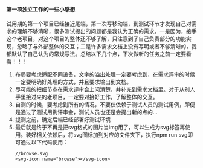 #### 第一项独立工作的一些小感想
试用期的第一个项目已经接近尾端，第一次写移动端，到测试环节才发现自己对需求的理解不够清晰，很多测试提出的问题都是我认为正确的需求。一是因为，接手这个老项目，对这个项目的整体还不够了解，只注意到了自己负责部分的功能实现，忽略了与外部整体的交互；二是许多需求文档上没有写明或者不够清晰的，我都默认了自己认为的常规写法。总结以下几个点，下次做新的任务之前一定要看看！！！
1. 布局要考虑适配不同设备，文字的溢出处理一定要考虑到，在需求评审的时候一定要明确好处理的方式，并且要求输出到文档。
2. 尽可能的把细节点在需求评审会上问清楚，并补充到需求文档里。对于从别人手里接过来的老项目，一定要对接好工作，了解整体的交互。
3. 自测的时候，要考虑到所有的情况，不要仅依赖于测试人员的测试用例，即便是通过了测试用例评审会，测试人员也还是会提出新的点的...
4. 提测之前，确定后端已经部署好测试环境
5. 最后就是终于不再是把svg格式的图片当img用了，可以生成为svg标签再使用。装好相关依赖后，将svg图标加到对应的文件夹下，执行npm run svg即可通过以下代码使用：
   ```
   //browse.svg
   <svg-icon name="browse"></svg-icon>
   ```